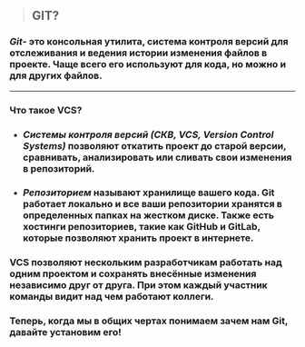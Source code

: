 >## **GIT?**

### ***Git***- это консольная утилита, система контроля версий для отслеживания и ведения истории изменения файлов в проекте. Чаще всего его используют для кода, но можно и для других файлов. 
---

### Что такое VCS? 

- ### ***Системы контроля версий (СКВ, VCS, Version Control Systems)*** позволяют откатить проект до старой версии, сравнивать, анализировать или сливать свои изменения в репозиторий.

- ### ***Репозиторием*** называют хранилище вашего кода. Git работает локально и все ваши репозитории хранятся в определенных папках на жестком диске. Также есть хостинги репозиториев, такие как GitHub и GitLab, которые позволяют хранить проект в интернете.

### VCS позволяют нескольким разработчикам работать над одним проектом и сохранять внесённые изменения независимо друг от друга. При этом каждый участник команды видит над чем работают коллеги.

### Теперь, когда мы в общих чертах понимаем зачем нам Git, давайте установим его!